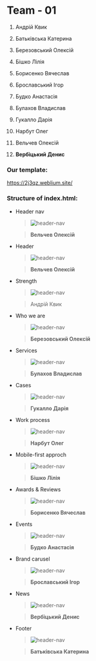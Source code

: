 
# Team - 01

1. Андрій Квик

2. Батьківська Катерина

3. Березовський Олексій

4. Бішко Лілія

5. Борисенко Вячеслав

6. Брославський Ігор

7. Будко Анастасія

8. Булахов Владислав

9. Гукалло Дарія

10. Нарбут Олег

11. Вельчев Олексій

12.  **Вербіцький Денис**

  

### Our template:

https://2j3qz.weblium.site/

  

### Structure of index.html:

* Header nav
	
    > ![header-nav](/readme-img/header-nav.png)

	> **Вельчев Олексій**

* Header
    
    > ![header-nav](/readme-img/header.png)
	
    > **Вельчев Олексій**

* Strength
    
    > ![header-nav](/readme-img/strength.png)
	
    > Андрій Квик

* Who we are
    
    > ![header-nav](/readme-img/who-we-are.png)
	
    > **Березовський Олексій**

* Services
    
    > ![header-nav](/readme-img/services.png)
	
    > **Булахов Владислав**

* Cases

    > ![header-nav](/readme-img/cases.png)
	
    > **Гукалло Дарія**

* Work process

    > ![header-nav](/readme-img/work-process.png)
	
    > **Нарбут Олег**

* Mobile-first approch
    
    > ![header-nav](/readme-img/mobile-aproach.png)
	
    > **Бішко Лілія**

* Awards & Reviews
    
    > ![header-nav](/readme-img/awards-reviews.png)
	
    > **Борисенко Вячеслав**

* Events
    
    > ![header-nav](/readme-img/events.png)
	
    > **Будко Анастасія**

* Brand carusel
    
    > ![header-nav](/readme-img/carousel.png)
	
    > **Брославський Ігор**
* News

    > ![header-nav](/readme-img/news.png)
	
    > **Вербіцький Денис**

* Footer
    
    > ![header-nav](/readme-img/footer.png)
	
    > **Батьківська Катерина**